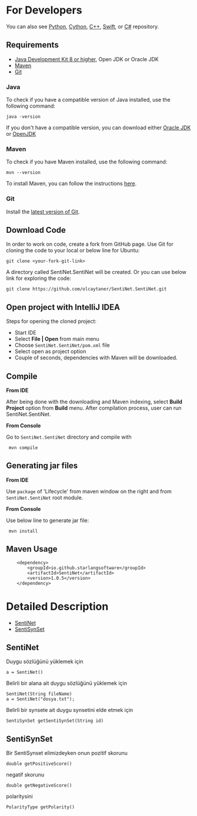 For Developers
============

You can also see [Python](https://github.com/starlangsoftware/TurkishSentiNet-Py), [Cython](https://github.com/starlangsoftware/TurkishSentiNet-Cy), [C++](https://github.com/starlangsoftware/TurkishSentiNet-CPP), [Swift](https://github.com/starlangsoftware/TurkishSentiNet-Swift), or [C#](https://github.com/starlangsoftware/TurkishSentiNet-CS) repository.

## Requirements

* [Java Development Kit 8 or higher](#java), Open JDK or Oracle JDK
* [Maven](#maven)
* [Git](#git)

### Java 

To check if you have a compatible version of Java installed, use the following command:

    java -version
    
If you don't have a compatible version, you can download either [Oracle JDK](https://www.oracle.com/technetwork/java/javase/downloads/jdk8-downloads-2133151.html) or [OpenJDK](https://openjdk.java.net/install/)    

### Maven
To check if you have Maven installed, use the following command:

    mvn --version
    
To install Maven, you can follow the instructions [here](https://maven.apache.org/install.html).      

### Git

Install the [latest version of Git](https://git-scm.com/book/en/v2/Getting-Started-Installing-Git).

## Download Code

In order to work on code, create a fork from GitHub page. 
Use Git for cloning the code to your local or below line for Ubuntu:

	git clone <your-fork-git-link>

A directory called SentiNet.SentiNet will be created. Or you can use below link for exploring the code:

	git clone https://github.com/olcaytaner/SentiNet.SentiNet.git

## Open project with IntelliJ IDEA

Steps for opening the cloned project:

* Start IDE
* Select **File | Open** from main menu
* Choose `SentiNet.SentiNet/pom.xml` file
* Select open as project option
* Couple of seconds, dependencies with Maven will be downloaded. 


## Compile

**From IDE**

After being done with the downloading and Maven indexing, select **Build Project** option from **Build** menu. After compilation process, user can run SentiNet.SentiNet.

**From Console**

Go to `SentiNet.SentiNet` directory and compile with 

     mvn compile 

## Generating jar files

**From IDE**

Use `package` of 'Lifecycle' from maven window on the right and from `SentiNet.SentiNet` root module.

**From Console**

Use below line to generate jar file:

     mvn install

## Maven Usage

        <dependency>
            <groupId>io.github.starlangsoftware</groupId>
            <artifactId>SentiNet</artifactId>
            <version>1.0.5</version>
        </dependency>

Detailed Description
============

+ [SentiNet](#sentinet)
+ [SentiSynSet](#sentisynset)

## SentiNet

Duygu sözlüğünü yüklemek için

	a = SentiNet()

Belirli bir alana ait duygu sözlüğünü yüklemek için

	SentiNet(String fileName)
	a = SentiNet("dosya.txt");

Belirli bir synsete ait duygu synsetini elde etmek için

	SentiSynSet getSentiSynSet(String id)

## SentiSynSet

Bir SentiSynset elimizdeyken onun pozitif skorunu

	double getPositiveScore()

negatif skorunu

	double getNegativeScore()

polaritysini

	PolarityType getPolarity()
